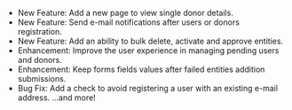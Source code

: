- New Feature: Add a new page to view single donor details.
- New Feature: Send e-mail notifications after users or donors registration.
- New Feature: Add an ability to bulk delete, activate and approve entities.
- Enhancement: Improve the user experience in managing pending users and donors.
- Enhancement: Keep forms fields values after failed entities addition submissions.
- Bug Fix: Add a check to avoid registering a user with an existing e-mail address.
...and more!